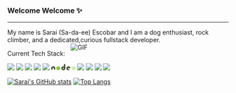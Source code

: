 ### Welcome Welcome ✨

----------------------------------------------------------------------------------------------------------------------------------

My name is Sarai (Sa-da-ee) Escobar and I am a dog enthusiast, rock climber, and a dedicated,curious fullstack developer. <img  align ='right'  src="https://user-images.githubusercontent.com/104605078/223020940-bfb50526-ce30-4dde-94bc-9a1c880984b7.gif" alt="GIF" width="360px"/>

Current Tech Stack:
<div>
  <img width="55" src="https://raw.githubusercontent.com/gilbarbara/logos/master/logos/react.svg"/>
  <img width="55" src="https://raw.githubusercontent.com/gilbarbara/logos/master/logos/javascript.svg"/>
  <img width="55" src="https://raw.githubusercontent.com/gilbarbara/logos/master/logos/html-5.svg"/>
  <img width="55" src="https://raw.githubusercontent.com/gilbarbara/logos/master/logos/css-3.svg"/>
  <img width="55" src="https://raw.githubusercontent.com/gilbarbara/logos/master/logos/sass.svg"/>
  <img width="55" src="https://raw.githubusercontent.com/gilbarbara/logos/master/logos/nodejs.svg"/>
  <img width="55" src="https://raw.githubusercontent.com/gilbarbara/logos/master/logos/knex.svg"/>
  <img width="55" src="https://raw.githubusercontent.com/gilbarbara/logos/master/logos/mysql.svg"/>
  <img width="55" src="https://raw.githubusercontent.com/gilbarbara/logos/master/logos/git.svg"/>
  <img width="55" src="https://raw.githubusercontent.com/gilbarbara/logos/master/logos/axios.svg"/>
</div>

[![Sarai's GitHub stats](https://github-readme-stats.vercel.app/api?username=saraiee17&bg_color=30,e96443,904e95&title_color=fff&text_color=fff)](https://github.com/saraiee17/github-readme-stats)
[![Top Langs](https://github-readme-stats.vercel.app/api/top-langs/?username=saraiee17&layout=compact&bg_color=30,e96443,904e95&title_color=fff&text_color=fff)](https://github.com/saraiee17/github-readme-stats)



